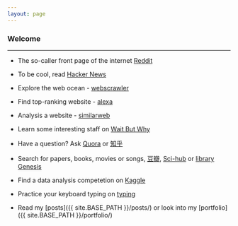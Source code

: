 ```yaml
---
layout: page
---
```


<h3>Welcome</h3>

------------------

- The so-caller front page of the internet [Reddit](https://www.reddit.com/r/programming/)

- To be cool, read [Hacker News](https://news.ycombinator.com)

- Explore the web ocean - [webscrawler](http://www.webcrawler.com)

- Find top-ranking website - [alexa](https://www.alexa.com/topsites)

- Analysis a website - [similarweb](https://www.similarweb.com/)

- Learn some interesting staff on [Wait But Why](http://waitbutwhy.com)

- Have a question? Ask [Quora](https://www.quora.com) or [知乎](https://www.zhihu.com)

- Search for papers, books, movies or songs, [豆瓣](https://www.douban.com), [Sci-hub](https://sci-hub.tw) or [library Genesis](http://gen.lib.rus.ec)

- Find a data analysis competetion on [Kaggle](https://www.kaggle.com)

- Practice your keyboard typing on [typing](https://www.typing.com/student)

- Read my [posts]({{ site.BASE_PATH }}/posts/) or look into my [portfolio]({{ site.BASE_PATH }}/portfolio/)

